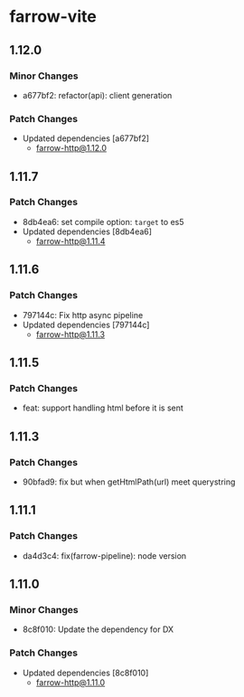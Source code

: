 # farrow-vite

## 1.12.0

### Minor Changes

- a677bf2: refactor(api): client generation

### Patch Changes

- Updated dependencies [a677bf2]
  - farrow-http@1.12.0

## 1.11.7

### Patch Changes

- 8db4ea6: set compile option: `target` to es5
- Updated dependencies [8db4ea6]
  - farrow-http@1.11.4

## 1.11.6

### Patch Changes

- 797144c: Fix http async pipeline
- Updated dependencies [797144c]
  - farrow-http@1.11.3

## 1.11.5

### Patch Changes

- feat: support handling html before it is sent

## 1.11.3

### Patch Changes

- 90bfad9: fix but when getHtmlPath(url) meet querystring

## 1.11.1

### Patch Changes

- da4d3c4: fix(farrow-pipeline): node version

## 1.11.0

### Minor Changes

- 8c8f010: Update the dependency for DX

### Patch Changes

- Updated dependencies [8c8f010]
  - farrow-http@1.11.0

